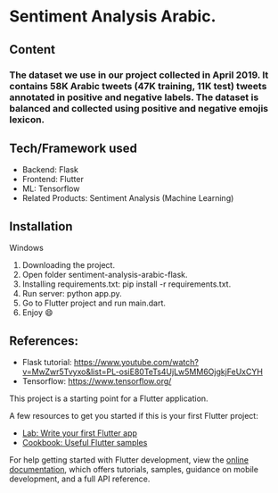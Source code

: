 # Sentiment Analysis Arabic.

## Content
### The dataset we use in our project collected in April 2019. It contains 58K Arabic tweets (47K training, 11K test) tweets annotated in positive and negative labels. The dataset is balanced and collected using positive and negative emojis lexicon.

## Tech/Framework used
* Backend: Flask
* Frontend: Flutter
* ML: Tensorflow
* Related Products: Sentiment Analysis (Machine Learning)

## Installation
Windows
1. Downloading the project.
2. Open folder sentiment-analysis-arabic-flask.
3. Installing requirements.txt: pip install -r requirements.txt.
4. Run server: python app.py.
5. Go to Flutter project and run main.dart.
6. Enjoy 😄

## References:
* Flask tutorial: https://www.youtube.com/watch?v=MwZwr5Tvyxo&list=PL-osiE80TeTs4UjLw5MM6OjgkjFeUxCYH
* Tensorflow: https://www.tensorflow.org/

This project is a starting point for a Flutter application.

A few resources to get you started if this is your first Flutter project:

- [Lab: Write your first Flutter app](https://docs.flutter.dev/get-started/codelab)
- [Cookbook: Useful Flutter samples](https://docs.flutter.dev/cookbook)

For help getting started with Flutter development, view the
[online documentation](https://docs.flutter.dev/), which offers tutorials,
samples, guidance on mobile development, and a full API reference.
